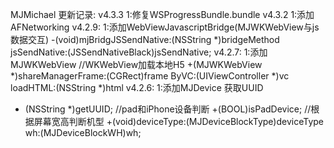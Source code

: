 MJMichael 
更新记录:
v4.3.3
1:修复WSProgressBundle.bundle
v4.3.2
1:添加AFNetworking
v4.2.9:
1:添加WebViewJavascriptBridge(MJWKWebView与js数据交互)
-(void)mjBridgJSSendNative:(NSString *)bridgeMethod jsSendNative:(JSSendNativeBlack)jsSendNative;
v4.2.7:
1:添加MJWKWebView
//WKWebView加载本地H5
+(MJWKWebView *)shareManagerFrame:(CGRect)frame ByVC:(UIViewController *)vc loadHTML:(NSString *)html
v4.2.6:
1:添加MJDevice
获取UUID
+ (NSString *)getUUID;
//pad和iPhone设备判断
+(BOOL)isPadDevice;
//根据屏幕宽高判断机型
+(void)deviceType:(MJDeviceBlockType)deviceType wh:(MJDeviceBlockWH)wh;

